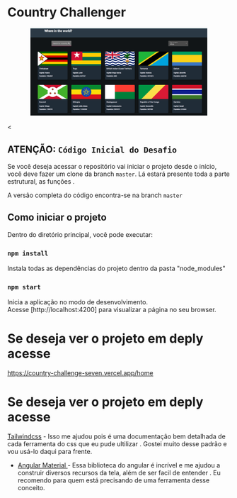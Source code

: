 # Country Challenger

<p align="center">
<img src="./src/assets/Country.PNG" alt="Countries Image  https://country-challenge-seven.vercel.app/home" style="width:400px;"/>
</p>

<

## ATENÇÃO: `Código Inicial do Desafio `

Se você deseja acessar o repositório vai iniciar o projeto desde o início, você deve fazer um clone da branch `master`. Lá estará presente toda a parte estrutural, as funções .

A versão completa do código encontra-se na branch `master`

## Como iniciar o projeto

Dentro do diretório principal, você pode executar:

### `npm install`

Instala todas as dependências do projeto dentro da pasta "node_modules"

### `npm start`

Inicia a aplicação no modo de desenvolvimento.\
Acesse [http://localhost:4200] para visualizar a página no seu browser.

# Se deseja ver o projeto em deply acesse

https://country-challenge-seven.vercel.app/home

# Se deseja ver o projeto em deply acesse

[Tailwindcss](https://tailwindcss.com/) - Isso me ajudou pois é uma documentação bem detalhada de cada ferramenta do css que eu pude ultilizar . Gostei muito desse padrão e vou usá-lo daqui para frente.
- [Angular Material ](https://material.angular.io/) - Essa biblioteca do angular é  incrível e me ajudou a construir  diversos  recursos da tela, além de ser facil de entender . Eu recomendo para quem está precisando de uma ferramenta  desse conceito.
